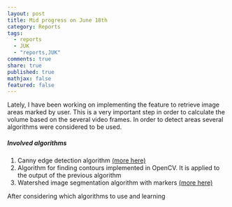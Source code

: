 ```yaml
---
layout: post
title: Mid progress on June 18th
category: Reports
tags: 
  - reports
  - JUK
  - "reports,JUK"
comments: true
share: true
published: true
mathjax: false
featured: false
---
```


Lately, I have been working on implementing the feature to retrieve image areas marked by user. This is a very important step in order to calculate the volume based on the several video frames.
In order to detect areas several algorithms were considered to be used.

##### Involved algorithms
1. Canny edge detection algorithm [(more here)](https://en.wikipedia.org/wiki/Canny_edge_detector)
2. Algorithm for finding contours implemented in OpenCV. It is applied to the output of the previous algorithm
3. Watershed image segmentation algorithm with markers [(more here)](https://en.wikipedia.org/wiki/Watershed_%28image_processing%29)

After considering which algorithms to use and learning 
